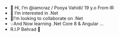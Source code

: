 - 👋 Hi, I’m @iamcraz / Pooya Vahidi/ 19 y.o From IR
- 👀 I’m interested in .Net
- 🔎I’m looking to collaborate on .Net
- 💡And Now learning .Net Core 8 & Angular ...
- R.I.P Behrad 🖤
<!---
iamcraz/iamcraz is a ✨ special ✨ repository because its `README.md` (this file) appears on your GitHub profile.
You can click the Preview link to take a look at your changes.
--->
